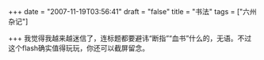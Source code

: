 +++
date = "2007-11-19T03:56:41"
draft = "false"
title = "书法"
tags = ["六州杂记"]

+++
我觉得我越来越迷信了，连标题都要避讳“断指”“血书”什么的，无语。不过这个flash确实值得玩玩，你还可以截屏留念。
